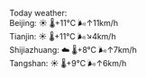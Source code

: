 Today weather:  
Beijing: ☀️   🌡️+11°C 🌬️↑11km/h  
Tianjin: ☀️   🌡️+11°C 🌬️↘4km/h  
Shijiazhuang: ☁️   🌡️+8°C 🌬️↑7km/h  
Tangshan: ☀️   🌡️+9°C 🌬️↑6km/h  
